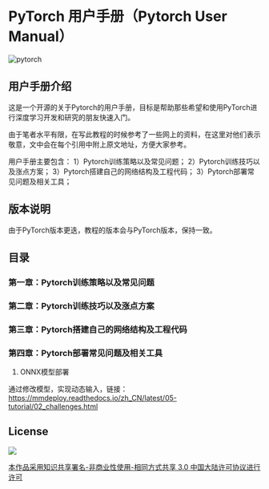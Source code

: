 # PyTorch 用户手册（Pytorch User Manual）
![pytorch](pytorch-logo-dark.png)

## 用户手册介绍
这是一个开源的关于Pytorch的用户手册，目标是帮助那些希望和使用PyTorch进行深度学习开发和研究的朋友快速入门。

由于笔者水平有限，在写此教程的时候参考了一些网上的资料，在这里对他们表示敬意，文中会在每个引用中附上原文地址，方便大家参考。

用户手册主要包含：
1）Pytorch训练策略以及常见问题；
2）Pytorch训练技巧以及涨点方案；
3）Pytorch搭建自己的网络结构及工程代码；
3）Pytorch部署常见问题及相关工具；

## 版本说明
由于PyTorch版本更迭，教程的版本会与PyTorch版本，保持一致。

## 目录

### 第一章：Pytorch训练策略以及常见问题

### 第二章：Pytorch训练技巧以及涨点方案

### 第三章：Pytorch搭建自己的网络结构及工程代码

### 第四章：Pytorch部署常见问题及相关工具

1. ONNX模型部署

通过修改模型，实现动态输入，链接：https://mmdeploy.readthedocs.io/zh_CN/latest/05-tutorial/02_challenges.html


## License

![](https://i.creativecommons.org/l/by-nc-sa/3.0/88x31.png)

[本作品采用知识共享署名-非商业性使用-相同方式共享 3.0  中国大陆许可协议进行许可](http://creativecommons.org/licenses/by-nc-sa/3.0/cn)
